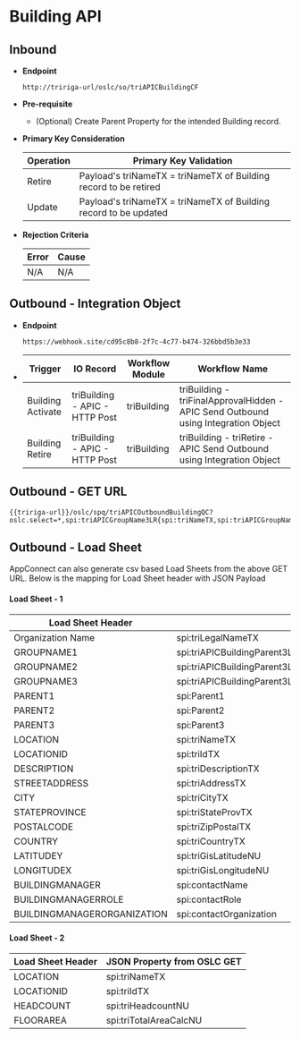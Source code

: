 # Building API


## Inbound

- **Endpoint**
  ```
  http://tririga-url/oslc/so/triAPICBuildingCF
  ```

- **Pre-requisite**
  
  - (Optional) Create Parent Property for the intended Building record.

- **Primary Key Consideration**

  Operation | Primary Key Validation
  ---|---
  Retire | Payload's triNameTX = triNameTX of Building record to be retired
  Update | Payload's triNameTX = triNameTX of Building record to be updated
  
- **Rejection Criteria**

  Error | Cause
  ---|---
  N/A | N/A

## Outbound - Integration Object

- **Endpoint**
  ```
  https://webhook.site/cd95c8b8-2f7c-4c77-b474-326bbd5b3e33
  ```
  
- Trigger | IO Record | Workflow Module | Workflow Name 
  ---|---|---|---
  Building Activate | triBuilding - APIC - HTTP Post | triBuilding | triBuilding - triFinalApprovalHidden - APIC Send Outbound using Integration Object 
  Building Retire | triBuilding - APIC - HTTP Post | triBuilding | triBuilding - triRetire - APIC Send Outbound using Integration Object 
  
  
## Outbound - GET URL

```
{{tririga-url}}/oslc/spq/triAPICOutboundBuildingQC?oslc.select=*,spi:triAPICGroupName3LR{spi:triNameTX,spi:triAPICGroupName2LR{spi:triNameTX,spi:triAPICGroupName1LR{spi:triNameTX}}}&oslc.paging=true&oslc.page=1&oslc.pageSize=2
```

## Outbound - Load Sheet

AppConnect can also generate csv based Load Sheets from the above GET URL. Below is the mapping for Load Sheet header with JSON Payload


#### Load Sheet - 1

Load Sheet Header | JSON Property from OSLC GET
---|---
Organization Name | spi:triLegalNameTX
GROUPNAME1 | spi:triAPICBuildingParent3LR{spi:triNameTX,spi:triAPICBuildingParent2LR{spi:triNameTX,spi:triAPICBuildingParent1LR{spi:triNameTX}}}
GROUPNAME2 | spi:triAPICBuildingParent3LR{spi:triNameTX,spi:triAPICBuildingParent2LR{spi:triNameTX}}
GROUPNAME3 | spi:triAPICBuildingParent3LR{spi:triNameTX}
PARENT1 | spi:Parent1
PARENT2 | spi:Parent2
PARENT3  | spi:Parent3
LOCATION | spi:triNameTX
LOCATIONID | spi:triIdTX
DESCRIPTION | spi:triDescriptionTX
STREETADDRESS | spi:triAddressTX
CITY	| spi:triCityTX
STATEPROVINCE	| spi:triStateProvTX
POSTALCODE	 | spi:triZipPostalTX
COUNTRY	| spi:triCountryTX
LATITUDEY	| spi:triGisLatitudeNU
LONGITUDEX	| spi:triGisLongitudeNU
BUILDINGMANAGER	| spi:contactName
BUILDINGMANAGERROLE	| spi:contactRole
BUILDINGMANAGERORGANIZATION	| spi:contactOrganization

#### Load Sheet - 2

Load Sheet Header | JSON Property from OSLC GET
---|---
LOCATION | spi:triNameTX
LOCATIONID | spi:triIdTX
HEADCOUNT	| spi:triHeadcountNU
FLOORAREA | spi:triTotalAreaCalcNU

									
